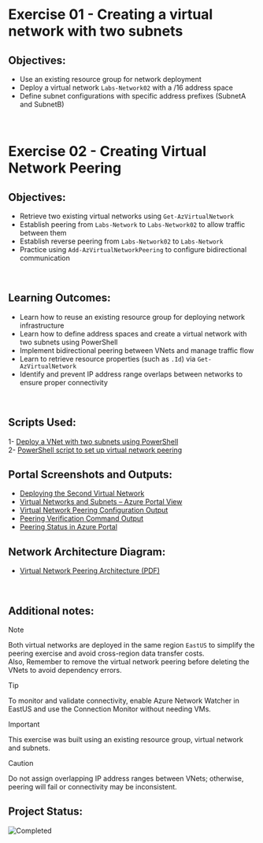 # Exercise 01 - Creating a virtual network with two subnets

## Objectives:

- Use an existing resource group for network deployment
- Deploy a virtual network `Labs-Network02` with a /16 address space
- Define subnet configurations with specific address prefixes (SubnetA and SubnetB)

<br>

# Exercise 02 - Creating Virtual Network Peering

## Objectives:

- Retrieve two existing virtual networks using `Get-AzVirtualNetwork`
- Establish peering from `Labs-Network` to `Labs-Network02` to allow traffic between them
- Establish reverse peering from `Labs-Network02` to `Labs-Network`
- Practice using `Add-AzVirtualNetworkPeering` to configure bidirectional communication

<br>

## Learning Outcomes:

- Learn how to reuse an existing resource group for deploying network infrastructure
- Learn how to define address spaces and create a virtual network with two subnets using PowerShell
- Implement bidirectional peering between VNets and manage traffic flow
- Learn to retrieve resource properties (such as `.Id`) via `Get-AzVirtualNetwork`
- Identify and prevent IP address range overlaps between networks to ensure proper connectivity

<br>

## Scripts Used:

1- [Deploy a VNet with two subnets using PowerShell](./01-VNet-Subnets-Deploy.ps1)  
2- [PowerShell script to set up virtual network peering](./02-VNet-Peering-Setup.ps1)


## Portal Screenshots and Outputs:

- [Deploying the Second Virtual Network](vnet-peering-views/01-vnet2-subnets-deploy.png)                                                                    
- [Virtual Networks and Subnets – Azure Portal View](vnet-peering-views/02-vnets-subnets-portal.png)                                                         
- [Virtual Network Peering Configuration Output](vnet-peering-views/03-vnets-peering-output.png)                                                       
- [Peering Verification Command Output](vnet-peering-views/04-peering-validation-cmd.png)                                                                     
- [Peering Status in Azure Portal](vnet-peering-views/05-network-connectivity-portal.png)                                                         


## Network Architecture Diagram:

- [Virtual Network Peering Architecture (PDF)](vnet-peering-views/06-vnet-peering-architecture.pdf)

<br>

## Additional notes:

>[!NOTE]
> Both virtual networks are deployed in the same region `EastUS` to simplify the peering exercise and avoid cross-region data transfer costs.                   
> Also, Remember to remove the virtual network peering before deleting the VNets to avoid dependency errors.
 
>[!TIP]
> To monitor and validate connectivity, enable Azure Network Watcher in EastUS and use the Connection Monitor without needing VMs.

>[!IMPORTANT]
> This exercise was built using an existing resource group, virtual network and subnets.                                

>[!CAUTION]
> Do not assign overlapping IP address ranges between VNets; otherwise, peering will fail or connectivity may be inconsistent.


## Project Status:

![Completed](https://img.shields.io/badge/Status-Completed-brightgreen)
